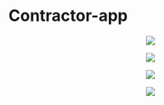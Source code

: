 # Contractor-app

<p align="center">
    <img src="./preview1.png">
</p>
<p align="center">
    <img src="./preview2.png">
</p>
<p align="center">
    <img src="./preview3.png">
</p>
<p align="center">
    <img src="./preview4.png">
</p>
